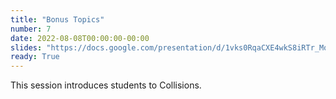 ```yaml
---
title: "Bonus Topics"
number: 7
date: 2022-08-08T00:00:00-00:00
slides: "https://docs.google.com/presentation/d/1vks0RqaCXE4wkS8iRTr_MocKus37kzBS/edit?usp=sharing&ouid=106840728369228614665&rtpof=true&sd=true"
ready: True
---
```


This session introduces students to Collisions. 